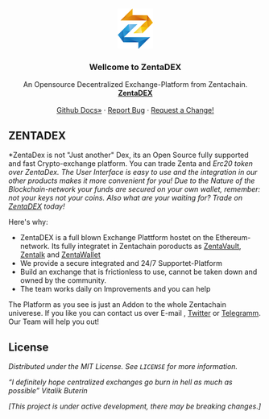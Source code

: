 <!--
*** Hey, Welcome to ZentaChains DEX, short ZentaDex. I hope you like it :)
-->



<!-- Zenta LOGO -->
<br />
<p align="center">
  <a href="zentachain.com">
    <img src="logo.png" alt="Logo" width="70" height="80">
  </a>

  <h3 align="center">Wellcome to ZentaDEX</h3>

  <p align="center">
   An Opensource Decentralized Exchange-Platform from Zentachain.
    <br />
    <a href="https://github.com/ZentaChain/Zentadex/tree/master/dex"><strong>ZentaDEX</strong></a>
    <br />
    <br />
    <a href="https://github.com/ZentaChain/Zentadex/tree/master/dex">Github Docs»</a>
    ·
    <a href="https://github.com/ZentaChain/Zentadex/tree/master/dex">Report Bug</a>
    ·
    <a href="https://github.com/ZentaChain/Zentadex/tree/master/dex">Request a Change!</a>
  </p>
</p>



<!-- ABOUT ZENTADEX -->
## ZENTADEX
*ZentaDex is not "Just another" Dex, its an Open Source fully supported and fast Crypto-exchange platform. You can trade Zenta and *Erc20 token over ZentaDex. The User Interface is easy to use and the integration in our other products makes it more convenient for* *you! Due to the Nature of the Blockchain-network your funds are secured on your own wallet, remember: not your keys not your coins.* *Also what are your waiting for? Trade on [ZentaDEX](http:///) today!*


Here's why:
* ZentaDEX is a full blown Exchange Plattform hostet on the Ethereum-network. Its fully integratet in Zentachain poroducts  as [ZentaVault](), [Zentalk](http://www.zentalk.chat/) and [ZentaWallet]()
* We provide a secure integrated and 24/7 Supportet-Platform 
* Build an exchange that is frictionless to use, cannot be taken down and owned by the community.
* The team works daily on Improvements and you can help

The Platform as you see is just an Addon to the whole Zentachain univerese. If you like you can contact us over E-mail , [Twitter](https://twitter.com/zentachain) or [Telegramm](https://t.me/ZentachainOfficialChat). Our Team will help you out!

<!-- LICENSE -->
## License

*Distributed under the MIT License. See `LICENSE` for more information.*

*“I definitely hope centralized exchanges go burn in hell as much as possible” Vitalik Buterin*

*[This project is under active development, there may be breaking changes.]*
